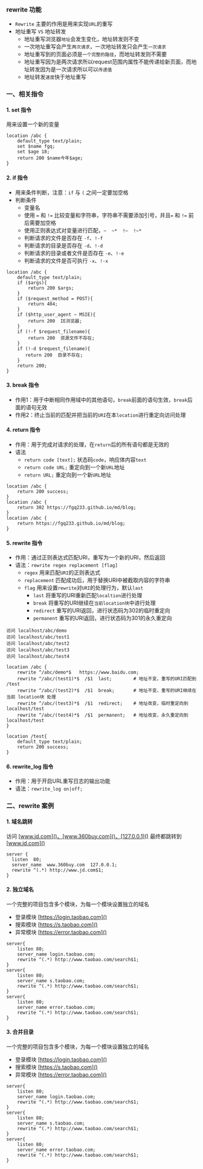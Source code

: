 ### rewrite 功能
* `Rewrite` 主要的作用是用来实现`URL`的重写
* 地址重写 `VS` 地址转发
  * 地址重写浏览器`地址`会发生变化，地址转发则不变
  * 一次地址重写会产生`两次请求`，一次地址转发只会产生`一次请求`
  * 地址重写到的页面必须是`一个完整的路径`，而地址转发则不需要
  * 地址重写因为是两次请求所以request范围内属性不能传递给新页面，而地址转发因为是一次请求所以可以`传递值`
  * 地址转发`速度`快于地址重写

### 一、相关指令
#### 1. set 指令
用来设置一个新的变量
  
```
location /abc {
    default_type text/plain;
    set $name fgq;
    set $age 18;
    return 200 $name今年$age;
}
```

#### 2. if 指令
* 用来条件判断，注意：`if` 与 `(` 之间一定要加空格
* 判断条件 
  * 变量名
  * 使用 `=` 和 `!=` 比较变量和字符串，字符串不需要添加引号，并且`=` 和 `!=` 前后需要加空格
  * 使用正则表达式对变量进行匹配，`~  ~*  !~  !~*`
  * 判断请求的文件是否存在 `-f`、`!-f`
  * 判断请求的目录是否存在 `-d`、`!-d`
  * 判断请求的目录或者文件是否存在 `-e`、`!-e`
  * 判断请求的文件是否可执行 `-x`、`!-x`


```
location /abc {
    default_type text/plain;
    if ($args){
        return 200 $args;
    }	
    if ($request_method = POST){
        return 404;
    }
    if ($http_user_agent ~ MSIE){
        return 200  IE浏览器;
    }
    if (!-f $request_filename){
        return 200  资源文件不存在;
    }
    if (!-d $request_filename){
       return 200  目录不存在;
    }
    return 200;
}
```


#### 3. break 指令
* 作用1：用于中断相同作用域中的其他语句，`break`前面的语句生效，`break`后面的语句无效
* 作用2：终止当前的匹配并把当前的`URI`在本`location`进行重定向访问处理


#### 4. return 指令
* 作用：用于完成对请求的处理，在`return`后的所有语句都是无效的
* 语法
  * `return code [text];` 状态码`code`，响应体内容`text`
  * `return code URL;`    重定向到一个新`URL`地址
  * `return URL;`         重定向到一个新`URL`地址


```
location /abc {
    return 200 success;
}
location /abc {
    return 302 https://fgq233.github.io/md/blog;
}
location /abc {
    return https://fgq233.github.io/md/blog;
}
```



#### 5. rewrite 指令
* 作用：通过正则表达式匹配URI，重写为一个新的URI，然后返回
* 语法：`rewrite regex replacement [flag]`
  * `regex` 用来匹配`URI`的正则表达式
  * `replacement`  匹配成功后，用于替换URI中被截取内容的字符串
  * `flag` 用来设置`rewrite`对`URI`的处理行为，默认`last`
    * `last`       将重写的URI重新匹配`localtion`进行处理
    * `break`      将重写的URI继续在`当前location块`中进行处理    
    * `redirect`   重写的URI返回，进行状态码为302的临时重定向  
    * `permanent`  重写的URI返回，进行状态码为301的永久重定向   

```
访问 localhost/abc/demo
访问 localhost/abc/test1
访问 localhost/abc/test2
访问 localhost/abc/test3
访问 localhost/abc/test4

location /abc {
    rewrite ^/abc/demo*$   https://www.baidu.com; 
    rewrite ^/abc/(test1)*$  /$1  last;        # 地址不变，重写的URI匹配到 /test  
    rewrite ^/abc/(test2)*$  /$1  break;       # 地址不变，重写的URI继续在当前 location块 处理
    rewrite ^/abc/(test3)*$  /$1  redirect;    # 地址改变，临时重定向到 localhost/test
    rewrite ^/abc/(test4)*$  /$1  permanent;   # 地址改变，永久重定向到 localhost/test
}

location /test{
	default_type text/plain;
	return 200 success;
}
```


#### 6. rewrite_log 指令
* 作用：用于开启URL重写日志的输出功能
* 语法：`rewrite_log on|off;`



### 二、rewrite 案例
#### 1. 域名跳转
访问 [www.jd.com]()、[www.360buy.com]()、[127.0.0.1]() 最终都跳转到 [www.jd.com]()

```
server {
  listen  80;
  server_name  www.360buy.com  127.0.0.1;
  rewrite ^(.*) http://www.jd.com$1;
}
```


#### 2. 独立域名
一个完整的项目包含多个模块，为每一个模块设置独立的域名
* 登录模块 [https://login.taobao.com]() 
* 搜索模块 [https://s.taobao.com]()     
* 异常模块 [https://error.taobao.com]() 

```
server{
    listen 80;
    server_name login.taobao.com;
    rewrite ^(.*) http://www.taobao.com/search$1;
}
server{
    listen 80;
    server_name s.taobao.com;
    rewrite ^(.*) http://www.taobao.com/search$1;
}
server{
    listen 80;
    server_name error.taobao.com;
    rewrite ^(.*) http://www.taobao.com/search$1;
}
```


#### 3. 合并目录
一个完整的项目包含多个模块，为每一个模块设置独立的域名
* 登录模块 [https://login.taobao.com]() 
* 搜索模块 [https://s.taobao.com]()     
* 异常模块 [https://error.taobao.com]() 

```
server{
    listen 80;
    server_name login.taobao.com;
    rewrite ^(.*) http://www.taobao.com/search$1;
}
server{
    listen 80;
    server_name s.taobao.com;
    rewrite ^(.*) http://www.taobao.com/search$1;
}
server{
    listen 80;
    server_name error.taobao.com;
    rewrite ^(.*) http://www.taobao.com/search$1;
}
```









